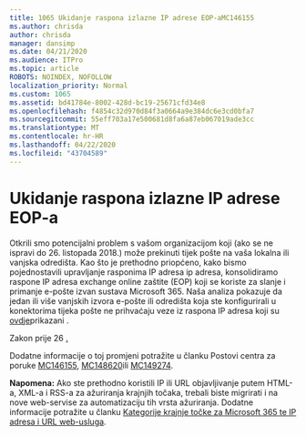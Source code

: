 ```yaml
---
title: 1065 Ukidanje raspona izlazne IP adrese EOP-aMC146155
ms.author: chrisda
author: chrisda
manager: dansimp
ms.date: 04/21/2020
ms.audience: ITPro
ms.topic: article
ROBOTS: NOINDEX, NOFOLLOW
localization_priority: Normal
ms.custom: 1065
ms.assetid: bd41784e-8002-428d-bc19-25671cfd34e8
ms.openlocfilehash: f4854c32d970d84f3a0664a9e384dc6e3cd0bfa7
ms.sourcegitcommit: 55eff703a17e500681d8fa6a87eb067019ade3cc
ms.translationtype: MT
ms.contentlocale: hr-HR
ms.lasthandoff: 04/22/2020
ms.locfileid: "43704589"
---
```

# <a name="deprecation-of-eop-outbound-ip-address-ranges"></a>Ukidanje raspona izlazne IP adrese EOP-a

Otkrili smo potencijalni problem s vašom organizacijom koji (ako se ne ispravi do 26. listopada 2018.) može prekinuti tijek pošte na vaša lokalna ili vanjska odredišta. Kao što je prethodno priopćeno, kako bismo pojednostavili upravljanje rasponima IP adresa ip adresa, konsolidiramo raspone IP adresa exchange online zaštite (EOP) koji se koriste za slanje i primanje e-pošte izvan sustava Microsoft 365. Naša analiza pokazuje da jedan ili više vanjskih izvora e-pošte ili odredišta koja ste konfigurirali u konektorima tijeka pošte ne prihvaćaju veze iz raspona IP adresa koji su [ovdje](https://docs.microsoft.com/office365/SecurityCompliance/eop/exchange-online-protection-ip-addresses)prikazani .

Zakon prije 26 [.](https://docs.microsoft.com/office365/SecurityCompliance/eop/exchange-online-protection-ip-addresses)

Dodatne informacije o toj promjeni potražite u članku Postovi centra za poruke [MC146155](https://portal.office.com/AdminPortal/home?switchtomodern=true#/MessageCenter?id=MC146155), [MC148620](https://portal.office.com/AdminPortal/home?switchtomodern=true#/MessageCenter?id=MC148620)ili [MC149274](https://portal.office.com/AdminPortal/home?switchtomodern=true#/MessageCenter?id=MC149274).

**Napomena:** Ako ste prethodno koristili IP ili URL objavljivanje putem HTML-a, XML-a i RSS-a za ažuriranja krajnjih točaka, trebali biste migrirati i na nove web-servise za automatizaciju tih vrsta ažuriranja. Dodatne informacije potražite u članku [Kategorije krajnje točke za Microsoft 365 te IP adresa i URL web-usluga](https://techcommunity.microsoft.com/t5/Office-365-Blog/Announcing-Office-365-endpoint-categories-and-Office-365-IP/ba-p/177638).
